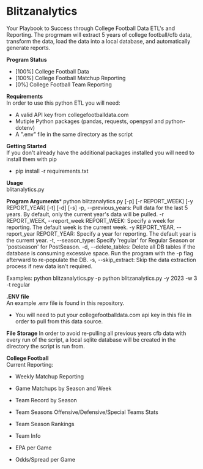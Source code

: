 # Blitzanalytics
Your Playbook to Success through College Football Data ETL's and Reporting.
The progrmam will extract 5 years of college football/cfb data, transform the data, load the data into a local database, and automatically generate reports.  

**Program Status**
<br>
- [100%] College Football Data 
- [100%] College Football Matchup Reporting
- [0%] College Football Team Reporting

**Requirements**
<br>
  In order to use this python ETL you will need:
  - A valid API key from collegefootballdata.com 
  - Mutiple Python packages (pandas, requests, openpyxl and python-dotenv)
  - A ".env" file in the same directory as the script

**Getting Started**
<br>
  If you don't already have the additional packages installed you will need to install them with pip
  - pip install -r requirements.txt

**Usage**
<br>
  blitanalytics.py

**Program Arguments***
  python blitzanalytics.py [-p] [-r REPORT_WEEK] [-y REPORT_YEAR] [-t] [-d] [-s]
  -p, --previous_years: Pull data for the last 5 years. By default, only the current year's data will be pulled.
  -r REPORT_WEEK, --report_week REPORT_WEEK: Specify a week for reporting. The default week is the current week.
  -y REPORT_YEAR, --report_year REPORT_YEAR: Specify a year for reporting. The default year is the current year.
  -t, --season_type: Specify 'regular' for Regular Season or 'postseason' for PostSeason.
  -d, --delete_tables: Delete all DB tables if the database is consuming excessive space. Run the program with the -p flag afterward to re-populate the DB.
  -s, --skip_extract: Skip the data extraction process if new data isn't required.

  Examples:
  python blitzanalytics.py -p
  python blitzanalytics.py -y 2023 -w 3 -t regular


**.ENV file**
<br>
  An example .env file is found in this repository.
  - You will need to put your collegefootballdata.com api key in this file in order to pull from this data source.

**File Storage**
  In order to avoid re-pulling all previous years cfb data with every run of the script, a local sqlite database will be created in the directory the script is run from. 

**College Football**
<br>
  Current Reporting:
  - Weekly Matchup Reporting
    
  - Game Matchups by Season and Week
  - Team Record by Season
  - Team Seasons Offensive/Defensive/Special Teams Stats
  - Team Season Rankings
  - Team Info
  - EPA per Game
  - Odds/Spread per Game


